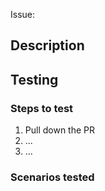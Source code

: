 <!--- Put corresponding issue link below. -->

Issue:

## Description

<!-- Describe the changes introduced in the PR below, including any relevant motivation, context, and technical/design decisions. -->

## Testing

<!-- Describe the testing process in a set of steps, including any relevant env vars, user configuration, etc. If testing is not applicable, remove the steps and add a statement explaining why testing isn't applicable. -->

### Steps to test

1. Pull down the PR
2. ...
3. ...

### Scenarios tested

<!-- Describe the scenarios you've already manually verified, if applicable. -->
